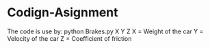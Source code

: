 # Codign-Asignment
The code is use by: python Brakes.py X Y Z 
X = Weight of the car
Y = Velocity of the car
Z = Coefficient of friction

